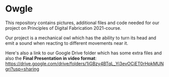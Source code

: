 # Owgle
This repository contains pictures, additional files and code needed for our project on Principles of Digital Fabrication 2021-course.

Our project is a mechanical owl which has the ability to turn its head and emit a sound when reacting to different movements near it.

Here's also a link to our Google Drive folder which has some extra files and also the **Final Presentation in video format**:
https://drive.google.com/drive/folders/1iGBzy4BTqL_Yi3evOCiET0rHpkMUNgri?usp=sharing
